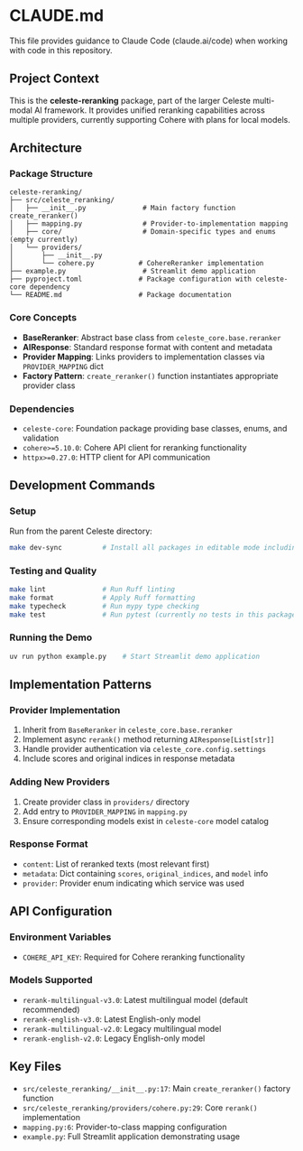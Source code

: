 # CLAUDE.md

This file provides guidance to Claude Code (claude.ai/code) when working with code in this repository.

## Project Context

This is the **celeste-reranking** package, part of the larger Celeste multi-modal AI framework. It provides unified reranking capabilities across multiple providers, currently supporting Cohere with plans for local models.

## Architecture

### Package Structure
```
celeste-reranking/
├── src/celeste_reranking/
│   ├── __init__.py              # Main factory function create_reranker()
│   ├── mapping.py               # Provider-to-implementation mapping
│   ├── core/                    # Domain-specific types and enums (empty currently)
│   └── providers/
│       ├── __init__.py
│       └── cohere.py           # CohereReranker implementation
├── example.py                   # Streamlit demo application
├── pyproject.toml              # Package configuration with celeste-core dependency
└── README.md                   # Package documentation
```

### Core Concepts
- **BaseReranker**: Abstract base class from `celeste_core.base.reranker`
- **AIResponse**: Standard response format with content and metadata
- **Provider Mapping**: Links providers to implementation classes via `PROVIDER_MAPPING` dict
- **Factory Pattern**: `create_reranker()` function instantiates appropriate provider class

### Dependencies
- `celeste-core`: Foundation package providing base classes, enums, and validation
- `cohere>=5.10.0`: Cohere API client for reranking functionality
- `httpx>=0.27.0`: HTTP client for API communication

## Development Commands

### Setup
Run from the parent Celeste directory:
```bash
make dev-sync          # Install all packages in editable mode including celeste-reranking
```

### Testing and Quality
```bash
make lint              # Run Ruff linting
make format            # Apply Ruff formatting  
make typecheck         # Run mypy type checking
make test              # Run pytest (currently no tests in this package)
```

### Running the Demo
```bash
uv run python example.py    # Start Streamlit demo application
```

## Implementation Patterns

### Provider Implementation
1. Inherit from `BaseReranker` in `celeste_core.base.reranker`
2. Implement async `rerank()` method returning `AIResponse[List[str]]`
3. Handle provider authentication via `celeste_core.config.settings`
4. Include scores and original indices in response metadata

### Adding New Providers
1. Create provider class in `providers/` directory
2. Add entry to `PROVIDER_MAPPING` in `mapping.py`
3. Ensure corresponding models exist in `celeste-core` model catalog

### Response Format
- `content`: List of reranked texts (most relevant first)
- `metadata`: Dict containing `scores`, `original_indices`, and `model` info
- `provider`: Provider enum indicating which service was used

## API Configuration

### Environment Variables
- `COHERE_API_KEY`: Required for Cohere reranking functionality

### Models Supported
- `rerank-multilingual-v3.0`: Latest multilingual model (default recommended)
- `rerank-english-v3.0`: Latest English-only model  
- `rerank-multilingual-v2.0`: Legacy multilingual model
- `rerank-english-v2.0`: Legacy English-only model

## Key Files

- `src/celeste_reranking/__init__.py:17`: Main `create_reranker()` factory function
- `src/celeste_reranking/providers/cohere.py:29`: Core `rerank()` implementation
- `mapping.py:6`: Provider-to-class mapping configuration
- `example.py`: Full Streamlit application demonstrating usage